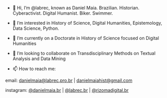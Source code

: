 - 👋 Hi, I’m @labrec, known as Daniel Maia. Brazilian. Historian. Cyberactivist. Digital Humanist. Biker. Swimmer. 
- 👀 I’m interested in History of Science, Digital Humanities, Epistemology, Data Science, Python. 
- 🌱 I’m currently on a Doctorate in History of Science focused on Digital Humanities
- 💞️ I’m looking to collaborate on Transdisciplinary Methods on Textual Analysis and Data Mining

- 📫 How to reach me: 

email: danielmaia@labrec.pro.br | danielmaiahist@gmail.com

instagram: [@danielmaia.br](https://www.instagram.com/danielmaia.br) | [@labrec.br](https://www.instagram.com/labrec.br) | [@rizomadigital.br](https://www.instagram.com/rizomadigital.br)

<!---
labrec/labrec is a ✨ special ✨ repository because its `README.md` (this file) appears on your GitHub profile.
You can click the Preview link to take a look at your changes.
--->
